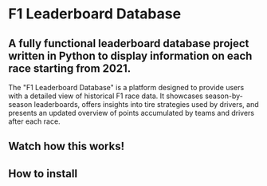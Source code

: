 # F1 Leaderboard Database

## A fully functional leaderboard database project written in Python to display information on each race starting from 2021.

The "F1 Leaderboard Database" is a platform designed to provide users with a detailed view of historical F1 race data. It showcases season-by-season leaderboards, offers insights into tire strategies used by drivers, and presents an updated overview of points accumulated by teams and drivers after each race.

## Watch how this works!

## How to install
